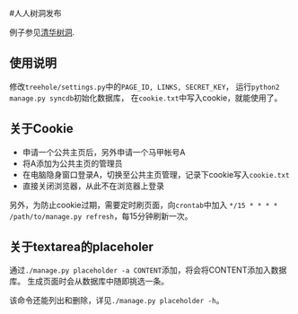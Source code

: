 #人人树洞发布

例子参见[清华树洞](http://thutreehole.tk).

## 使用说明

修改`treehole/settings.py`中的`PAGE_ID, LINKS, SECRET_KEY`，
运行`python2 manage.py syncdb`初始化数据库，
在`cookie.txt`中写入cookie，就能使用了。

## 关于Cookie

- 申请一个公共主页后，另外申请一个马甲帐号A
- 将A添加为公共主页的管理员
- 在电脑隐身窗口登录A，切换至公共主页管理，记录下cookie写入`cookie.txt`
- 直接关闭浏览器，从此不在浏览器上登录

另外，为防止cookie过期，需要定时刷页面，向`crontab`中加入
`*/15 * * * * /path/to/manage.py refresh`，每15分钟刷新一次。

## 关于textarea的placeholer

通过`./manage.py placeholder -a CONTENT`添加，将会将CONTENT添加入数据库。
生成页面时会从数据库中随即挑选一条。

该命令还能列出和删除，详见`./manage.py placeholder -h`。
